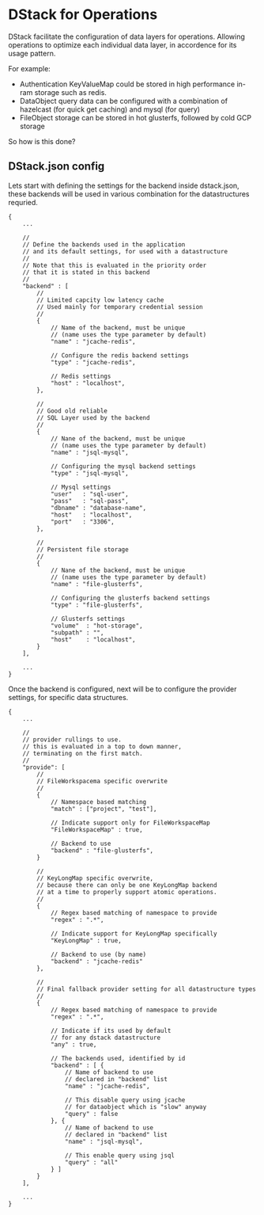 # DStack for Operations

DStack facilitate the configuration of data layers for operations. Allowing operations to optimize each individual data layer, in accordence for its usage pattern.

For example:

+ Authentication KeyValueMap could be stored in high performance in-ram storage such as redis.
+ DataObject query data can be configured with a combination of hazelcast (for quick get caching) and mysql (for query)
+ FileObject storage can be stored in hot glusterfs, followed by cold GCP storage

So how is this done?

## DStack.json config

Lets start with defining the settings for the backend inside dstack.json,
these backends will be used in various combination for the datastructures requried.

~~~{.json}
{ 
	...

	//
	// Define the backends used in the application
	// and its default settings, for used with a datastructure
	//
	// Note that this is evaluated in the priority order
	// that it is stated in this backend
	// 
	"backend" : [
		//
		// Limited capcity low latency cache
		// Used mainly for temporary credential session
		//
		{
			// Name of the backend, must be unique
			// (name uses the type parameter by default)
			"name" : "jcache-redis",
			
			// Configure the redis backend settings
			"type" : "jcache-redis",

			// Redis settings
			"host" : "localhost",
		},

		//
		// Good old reliable
		// SQL Layer used by the backend
		// 
		{
			// Nane of the backend, must be unique
			// (name uses the type parameter by default)
			"name" : "jsql-mysql",
			
			// Configuring the mysql backend settings
			"type" : "jsql-mysql",
			
			// Mysql settings
			"user"   : "sql-user",
			"pass"   : "sql-pass",
			"dbname" : "database-name",
			"host"   : "localhost",
			"port"   : "3306",
		},

		//
		// Persistent file storage
		//
		{
			// Nane of the backend, must be unique
			// (name uses the type parameter by default)
			"name" : "file-glusterfs",
			
			// Configuring the glusterfs backend settings
			"type" : "file-glusterfs",
			
			// Glusterfs settings
			"volume"  : "hot-storage",
			"subpath" : "",
			"host"    : "localhost",
		}
	],

	...
}
~~~

Once the backend is configured, next will be to configure the 
provider settings, for specific data structures.

~~~
{
	...

	//
	// provider rullings to use.
	// this is evaluated in a top to down manner, 
	// terminating on the first match.
	//
	"provide": [
		//
		// FileWorkspacema specific overwrite
		//
		{
			// Namespace based matching
			"match" : ["project", "test"],

			// Indicate support only for FileWorkspaceMap
			"FileWorkspaceMap" : true,

			// Backend to use
			"backend" : "file-glusterfs",
		}

		//
		// KeyLongMap specific overwrite,
		// because there can only be one KeyLongMap backend
		// at a time to properly support atomic operations.
		//
		{
			// Regex based matching of namespace to provide
			"regex" : ".*",

			// Indicate support for KeyLongMap specifically
			"KeyLongMap" : true,

			// Backend to use (by name)
			"backend" : "jcache-redis"
		},

		//
		// Final fallback provider setting for all datastructure types
		//
		{
			// Regex based matching of namespace to provide
			"regex" : ".*",

			// Indicate if its used by default
			// for any dstack datastructure
			"any" : true,

			// The backends used, identified by id
			"backend" : [ {
				// Name of backend to use 
				// declared in "backend" list
				"name" : "jcache-redis",

				// This disable query using jcache
				// for dataobject which is "slow" anyway
				"query" : false
			}, {
				// Name of backend to use 
				// declared in "backend" list
				"name" : "jsql-mysql",

				// This enable query using jsql
				"query" : "all"
			} ]
		}
	],

	...
}
~~~